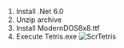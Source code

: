 
1.    Install .Net 6.0
2.    Unzip archive
3.    Install ModernDOS8x8.ttf
4.    Execute Tetris.exe
![ScrTetris](https://user-images.githubusercontent.com/86962934/197500371-58e9e507-76cb-450a-974b-18542c0695cb.png)

